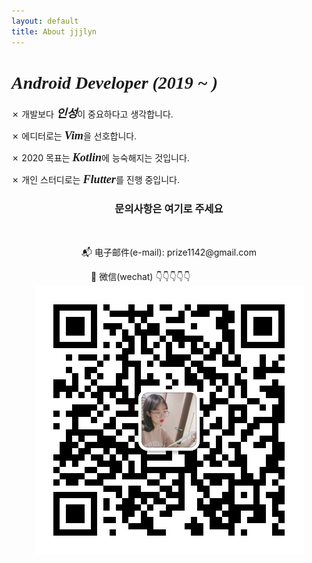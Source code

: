 ```yaml
---
layout: default
title: About jjjlyn
---
```


<div class="post">
	<h1 class="pageTitle"><span style="font-family: Georgia; font-style: italic">Android Developer (2019 ~ )</span></h1>
    <p>&#10007; 개발보다 <span style="font-family: Georgia; font-style: italic; font-weight: bold; font-size: 1.3em">인성</span>이 중요하다고 생각합니다.</p>
    <p>&#10007; 에디터로는 <span style="font-family: Georgia; font-style: italic; font-weight: bold; font-size: 1.3em">Vim</span>을 선호합니다.</p>
    <p>&#10007; 2020 목표는 <span style="font-family: Georgia; font-style: italic; font-weight: bold; font-size: 1.3em">Kotlin</span>에 능숙해지는 것입니다.
    <p>&#10007; 개인 스터디로는 <span style="font-family: Georgia; font-style: italic; font-weight: bold; font-size: 1.3em">Flutter</span>를 진행 중입니다.
    &nbsp;
    <center><h3 class="contactText">문의사항은 여기로 주세요</h3></center>
    &nbsp;
    <center><p>&#128236;  电子邮件(e-mail): <a herf="mailto:prize1142@gmail.com">prize1142@gmail.com</a></p></center>
    <center><p>&#128243;  微信(wechat) &#128071;&#128071;&#128071;&#128071;&#128071;&nbsp;&nbsp;&nbsp;&nbsp;&nbsp;&nbsp;&nbsp;&nbsp;&nbsp;&nbsp;&nbsp;&nbsp;&nbsp;&nbsp;&nbsp;&nbsp;&nbsp;&nbsp;&nbsp;&nbsp;&nbsp;&nbsp;&nbsp;<br>
    <img src="/assets/img/jjjlyn-qrcode.png" alt=""/></p></center>

